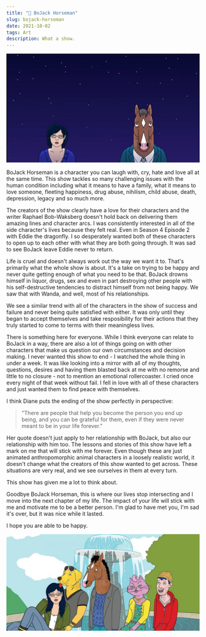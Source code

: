 ```yaml
---
title: "🐴 BoJack Horseman"
slug: bojack-horseman
date: 2021-10-02
tags: Art
description: What a show.
---
```


![](./bojack-diane.jpg)

BoJack Horseman is a character you can laugh with, cry, hate and love all at the same time. This show tackles so many challenging issues with the human condition including what it means to have a family, what it means to love someone, fleeting happiness, drug abuse, nihilism, child abuse, death, depression, legacy and so much more.

The creators of the show clearly have a love for their characters and the writer Raphael Bob-Waksberg doesn't hold back on delivering them amazing lines and character arcs. I was consistently interested in all of the side character's lives because they felt real. Even in Season 4 Episode 2 with Eddie the dragonfly. I so desperately wanted both of these characters to open up to each other with what they are both going through. It was sad to see BoJack leave Eddie never to return.

Life is cruel and doesn't always work out the way we want it to. That's primarily what the whole show is about. It's a take on trying to be happy and never quite getting enough of what you need to be that. BoJack drowns himself in liquor, drugs, sex and even in part destroying other people with his self-destructive tendencies to distract himself from not being happy. We saw that with Wanda, and well, most of his relationships.

We see a similar trend with all of the characters in the show of success and failure and never being quite satisfied with either. It was only until they began to accept themselves and take resposibility for their actions that they truly started to come to terms with their meaningless lives.

There is something here for everyone. While I think everyone can relate to BoJack in a way, there are also a lot of things going on with other characters that make us question our own circumstances and decision making. I never wanted this show to end - I watched the whole thing in under a week. It was like looking into a mirror with all of my thoughts, questions, desires and having them blasted back at me with no remorse and little to no closure - not to mention an emotional rollercoaster. I cried once every night of that week without fail. I fell in love with all of these characters and just wanted them to find peace with themselves.

I think Diane puts the ending of the show perfectly in perspective:

> "There are people that help you become the person you end up being, and you can be grateful for them, even if they were never meant to be in your life forever."

Her quote doesn't just apply to her relationship with BoJack, but also our relationship with him too. The lessons and stories of this show have left a mark on me that will stick with me forever. Even though these are just animated anthropomorphic animal characters in a loosely realistic world, it doesn't change what the creators of this show wanted to get across. These situations are very real, and we see ourselves in them at every turn.

This show has given me a lot to think about.

Goodbye BoJack Horseman, this is where our lives stop intersecting and I move into the next chapter of my life. The impact of your life will stick with me and motivate me to be a better person. I'm glad to have met you, I'm sad it's over, but it was nice while it lasted. 

I hope you are able to be happy.

![](./the-crew.jpg)